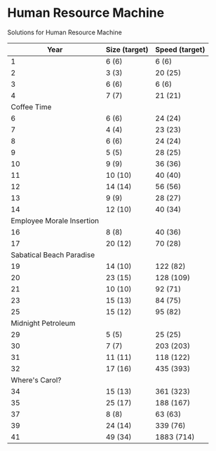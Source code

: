 # Human Resource Machine

Solutions for Human Resource Machine

| Year | Size (target) | Speed (target) |
| ---- | ------------- | -------------- |
| 1    | 6 (6)         | 6 (6)          |
| 2    | 3 (3)         | 20 (25)        |
| 3    | 6 (6)         | 6 (6)          |
| 4    | 7 (7)         | 21 (21)        |
| Coffee Time                           |
| 6    | 6 (6)         | 24 (24)        |
| 7    | 4 (4)         | 23 (23)        |
| 8    | 6 (6)         | 24 (24)        |
| 9    | 5 (5)         | 28 (25)        |
| 10   | 9 (9)         | 36 (36)        |
| 11   | 10 (10)       | 40 (40)        |
| 12   | 14 (14)       | 56 (56)        |
| 13   | 9 (9)         | 28 (27)        |
| 14   | 12 (10)       | 40 (34)        |
| Employee Morale Insertion             |
| 16   | 8 (8)         | 40 (36)        |
| 17   | 20 (12)       | 70 (28)        |
| Sabatical Beach Paradise              |
| 19   | 14 (10)       | 122 (82)       |
| 20   | 23 (15)       | 128 (109)      |
| 21   | 10 (10)       | 92 (71)        |
| 23   | 15 (13)       | 84 (75)        |
| 25   | 15 (12)       | 95 (82)        |
| Midnight Petroleum                    |
| 29   | 5 (5)         | 25 (25)        |
| 30   | 7 (7)         | 203 (203)      |
| 31   | 11 (11)       | 118 (122)      |
| 32   | 17 (16)       | 435 (393)      |
| Where's Carol?                        |
| 34   | 15 (13)       | 361 (323)      |
| 35   | 25 (17)       | 188 (167)      |
| 37   | 8 (8)         | 63 (63)        |
| 39   | 24 (14)       | 339 (76)       |
| 41   | 49 (34)       | 1883 (714)     |